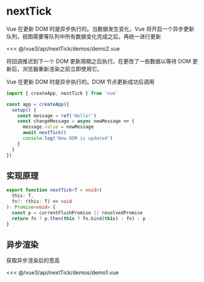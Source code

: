 # nextTick

Vue 在更新 DOM 时是异步执行的。当数据发生变化，Vue 将开启一个异步更新队列，视图需要等队列中所有数据变化完成之后，再统一进行更新

<demo2 />

<<< @/vue3/api/nextTick/demos/demo2.vue

将回调推迟到下一个 DOM 更新周期之后执行。在更改了一些数据以等待 DOM 更新后，浏览器重新渲染之前立即使用它。

Vue 在更新 DOM 时是异步执行的。DOM 节点更新成功后调用

```js
import { createApp, nextTick } from 'vue'

const app = createApp({
  setup() {
    const message = ref('Hello!')
    const changeMessage = async newMessage => {
      message.value = newMessage
      await nextTick()
      console.log('Now DOM is updated')
    }
  }
})
```

## 实现原理

<!-- https://github.com/vuejs/vue-next/blob/36ae23d27e2d9d7cfb6d7244539952bf57561e44/packages/runtime-core/src/scheduler.ts -->

```ts
export function nextTick<T = void>(
  this: T,
  fn?: (this: T) => void
): Promise<void> {
  const p = currentFlushPromise || resolvedPromise
  return fn ? p.then(this ? fn.bind(this) : fn) : p
}
```

## 异步渲染

获取异步渲染后的宽高

<script setup>
  import Demo1 from './demos/demo1.vue'
  import Demo2 from './demos/demo2.vue'
</script>

<demo1 />

<<< @/vue3/api/nextTick/demos/demo1.vue
